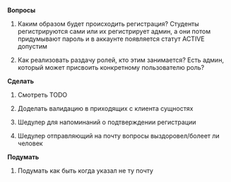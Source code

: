 **Вопросы**
1) Каким образом будет происходить регистрация? Студенты регистрируются сами 
   или их регистрирует админ, а они потом придумывают пароль и в аккаунте 
   появляется статут ACTIVE допустим
   
2) Как реализовать раздачу ролей, кто этим занимается? Есть админ, который
   может присвоить конкретному пользователю роль?
   
**Сделать**
1) Смотреть TODO
   
2) Доделать валидацию в приходящих с клиента сущностях 

3) Шедулер для напоминаний о подтверждении регистрации

4) Шедулер отправляющий на почту вопросы выздоровел/болеет ли человек


**Подумать**
1) Подумать как быть когда указал не ту почту